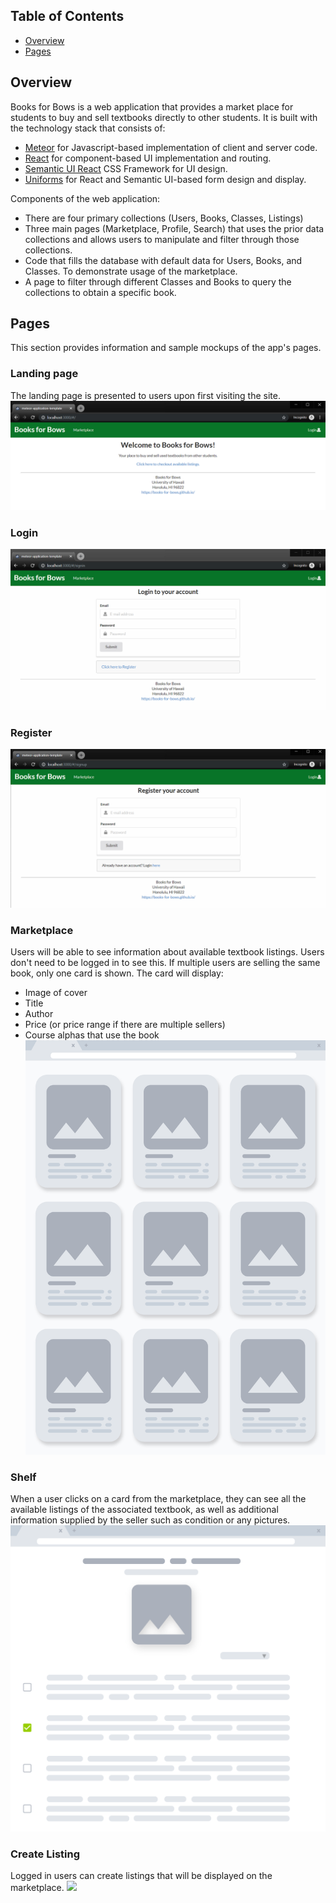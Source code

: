 ## Table of Contents

* [Overview](#overview)
* [Pages](#pages)

## Overview
Books for Bows is a web application that provides a market place for students to buy and sell textbooks directly to other students. It is built with the technology stack that consists of:

* [Meteor](https://www.meteor.com/) for Javascript-based implementation of client and server code.
* [React](https://reactjs.org/) for component-based UI implementation and routing.
* [Semantic UI React](https://react.semantic-ui.com/) CSS Framework for UI design.
* [Uniforms](https://uniforms.tools/) for React and Semantic UI-based form design and display.

Components of the web application:

* There are four primary collections (Users, Books, Classes, Listings)
* Three main pages (Marketplace, Profile, Search) that uses the prior data collections and allows users to manipulate and filter through those collections.
* Code that fills the database with default data for Users, Books, and Classes. To demonstrate usage of the marketplace.
* A page to filter through different Classes and Books to query the collections to obtain a specific book.

## Pages
This section provides information and sample mockups of the app's pages.

### Landing page
The landing page is presented to users upon first visiting the site.
<kbd><img src="assets/images/mockups/landing-mockup.PNG"></kbd>

### Login 
<kbd><img src="assets/images/mockups/login-mockup.png"></kbd>

### Register 
<kbd><img src="assets/images/mockups/register-mockup.png"></kbd>

### Marketplace
Users will be able to see information about available textbook listings. Users don't need to be logged in to see this. If multiple users are selling the same book, only one card is shown. The card will display:
- Image of cover
- Title
- Author
- Price (or price range if there are multiple sellers)
- Course alphas that use the book
<kbd><img src="assets/images/mockups/marketplace-mockup.png"></kbd>

### Shelf
When a user clicks on a card from the marketplace, they can see all the available listings of the associated textbook, as well as additional information supplied by the seller such as condition or any pictures.
<kbd><img src="assets/images/mockups/shelf-mockup.png"></kbd>

### Create Listing
Logged in users can create listings that will be displayed on the marketplace.
<kbd><image src="assets/images/mockups/createlisting-mockup.png"></kbd>